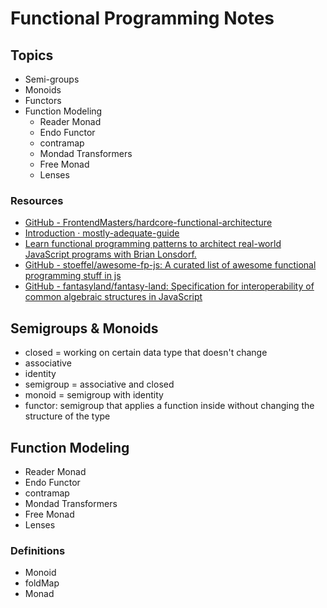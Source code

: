 # Functional Programming Notes

## Topics

- Semi-groups
- Monoids
- Functors
- Function Modeling
  - Reader Monad
  - Endo Functor
  - contramap
  - Mondad Transformers
  - Free Monad
  - Lenses

### Resources

- [GitHub - FrontendMasters/hardcore-functional-architecture](https://github.com/FrontendMasters/hardcore-functional-architecture)
- [Introduction · mostly-adequate-guide](https://mostly-adequate.gitbooks.io/mostly-adequate-guide/content/)
- [Learn functional programming patterns to architect real-world JavaScript programs with Brian Lonsdorf.](https://frontendmasters.com/courses/hardcore-js-patterns/)
- [GitHub - stoeffel/awesome-fp-js: A curated list of awesome functional programming stuff in js](https://github.com/stoeffel/awesome-fp-js)
- [GitHub - fantasyland/fantasy-land: Specification for interoperability of common algebraic structures in JavaScript](https://github.com/fantasyland/fantasy-land)

## Semigroups & Monoids

- closed = working on certain data type that doesn't change
- associative
- identity
- semigroup = associative and closed
- monoid = semigroup with identity
- functor: semigroup that applies a function inside without changing the
  structure of the type

## Function Modeling

- Reader Monad
- Endo Functor
- contramap
- Mondad Transformers
- Free Monad
- Lenses

### Definitions

- Monoid
- foldMap
- Monad
